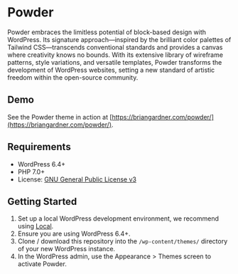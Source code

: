 # Powder

Powder embraces the limitless potential of block-based design with WordPress. Its signature approach—inspired by the brilliant color palettes of Tailwind CSS—transcends conventional standards and provides a canvas where creativity knows no bounds. With its extensive library of wireframe patterns, style variations, and versatile templates, Powder transforms the development of WordPress websites, setting a new standard of artistic freedom within the open-source community.

## Demo

See the Powder theme in action at [https://briangardner.com/powder/](https://briangardner.com/powder/).

## Requirements

- WordPress 6.4+
- PHP 7.0+
- License: [GNU General Public License v3](https://www.gnu.org/licenses/gpl-3.0.html)

## Getting Started

1. Set up a local WordPress development environment, we recommend using [Local](https://localwp.com/).
2. Ensure you are using WordPress 6.4+.
3. Clone / download this repository into the `/wp-content/themes/` directory of your new WordPress instance.
4. In the WordPress admin, use the Appearance > Themes screen to activate Powder.
